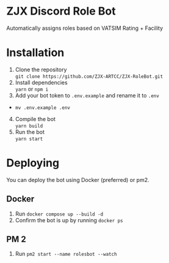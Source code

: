 # ZJX Discord Role Bot
Automatically assigns roles based on VATSIM Rating + Facility

# Installation
1. Clone the repository \
```git clone https://github.com/ZJX-ARTCC/ZJX-RoleBot.git```
2. Install dependencies \
```yarn``` or ```npm i```
3. Add your bot token to `.env.example` and rename it to `.env`
- ```mv .env.example .env```
4. Compile the bot \
```yarn build```
5. Run the bot \
```yarn start```

# Deploying
You can deploy the bot using Docker (preferred) or pm2.
## Docker
1. Run `docker compose up --build -d`
2. Confirm the bot is up by running `docker ps`
## PM 2
1. Run `pm2 start --name rolesbot --watch`
